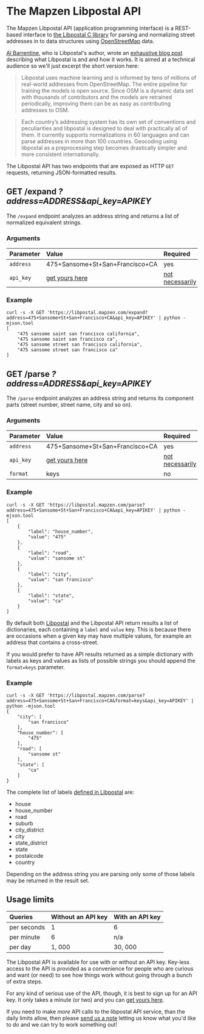 # The Mapzen Libpostal API

The Mapzen Libpostal API (application programming interface) is a REST-based interface to [the Libpostal C library](https://github.com/openvenues/libpostal) for parsing and normalizing street addresses in to data structures using [OpenStreetMap](http://www.openstreetmap.org/) data.

[Al Barrentine](https://twitter.com/albarrentine), who is Libpostal's author, wrote an [exhaustive blog post](https://mapzen.com/blog/inside-libpostal/) describing what Libpostal is and and how it works. It is aimed at a technical audience so we'll just excerpt the short version here:

> Libpostal uses machine learning and is informed by tens of millions of real-world addresses from OpenStreetMap. The entire pipeline for training the models is open source. Since OSM is a dynamic data set with thousands of contributors and the models are retrained periodically, improving them can be as easy as contributing addresses to OSM.

> Each country’s addressing system has its own set of conventions and peculiarities and libpostal is designed to deal with practically all of them. It currently supports normalizations in 60 languages and can parse addresses in more than 100 countries. Geocoding using libpostal as a preprocessing step becomes drastically simpler and more consistent internationally.

The Libpostal API has two endpoints that are exposed as HTTP `GET` requests, returning JSON-formatted results.

## GET /expand _?address=ADDRESS&api_key=APIKEY_

The `/expand` endpoint analyzes an address string and returns a list of normalized equivalent strings.

### Arguments

| Parameter | Value | Required |
| :--- | :--- | :--- |
| `address` | 475+Sansome+St+San+Francisco+CA | yes |
| `api_key` | [get yours here](https://mapzen.com/developers) | [not necessarily](#usage-limits) |

### Example

```
curl -s -X GET 'https://libpostal.mapzen.com/expand?address=475+Sansome+St+San+Francisco+CA&api_key=APIKEY' | python -mjson.tool
[
    "475 sansome saint san francisco california",
    "475 sansome saint san francisco ca",
    "475 sansome street san francisco california",
    "475 sansome street san francisco ca"
]
```

## GET /parse _?address=ADDRESS&api_key=APIKEY_

The `/parse` endpoint analyzes an address string and returns its component parts (street number, street name, city and so on).

### Arguments

| Parameter | Value | Required |
| :--- | :--- | :--- |
| `address` | 475+Sansome+St+San+Francisco+CA | yes |
| `api_key` | [get yours here](https://mapzen.com/developers) | [not necessarily](#usage-limits) |
| `format` | keys | no |

### Example

```
curl -s -X GET 'https://libpostal.mapzen.com/parse?address=475+Sansome+St+San+Francisco+CA&api_key=APIKEY' | python -mjson.tool
[
    {
        "label": "house_number",
        "value": "475"
    },
    {
        "label": "road",
        "value": "sansome st"
    },
    {
        "label": "city",
        "value": "san francisco"
    },
    {
        "label": "state",
        "value": "ca"
    }
]
```

By default both [Libpostal](https://github.com/openvenues/libpostal) and the Libpostal API return results a list of dictionaries, each containing a `label` and `value` key. This is because there are occasions when a given key may have multiple values, for example an address that contains a cross-street.

If you would prefer to have API results returned as a simple dictionary with labels as keys and values as lists of possible strings you should append the `format=keys` parameter.

### Example

```
curl -s -X GET 'https://libpostal.mapzen.com/parse?address=475+Sansome+St+San+Francisco+CA&format=keys&api_key=APIKEY' | python -mjson.tool
{
    "city": [
        "san francisco"
    ],
    "house_number": [
        "475"
    ],
    "road": [
        "sansome st"
    ],
    "state": [
        "ca"
    ]
}
```

The complete list of labels [defined in Libpostal](https://github.com/openvenues/libpostal/blob/master/src/address_parser.h) are:

* house
* house_number
* road
* suburb
* city_district
* city
* state_district
* state
* postalcode
* country

Depending on the address string you are parsing only some of those labels may be returned in the result set.

## Usage limits

| Queries | Without an API key | With an API key |
| :--- | :--- | :--- |
| per seconds | 1 | 6 |
| per minute | 6 | n/a |
| per day | 1, 000 | 30, 000 |

The Libpostal API is available for use with or without an API key. Key-less access to the API is provided as a convenience for people who are curious and want (or need) to see how things work without going through a bunch of extra steps.

For any kind of serious use of the API, though, it is best to sign up for an API key. It only takes a minute (or two) and you can [get yours here](https://mapzen.com/developers). 

If you need to make _more_ API calls to the libpostal API service, than the daily limits allow, then please [send us a note](mailto:hello@mapzen.com) letting us know what you'd like to do and we can try to work something out!
